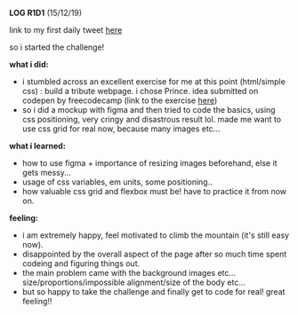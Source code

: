 **LOG R1D1** (15/12/19)

link to my first daily tweet [here](https://twitter.com/Nightcoder2/status/1205985268320395265)

so i started the challenge!

**what i did:**
- i stumbled across an excellent exercise for me at this point (html/simple css) : build a tribute webpage. i chose Prince.
idea submitted on codepen by freecodecamp (link to the exercise [here](https://codepen.io/freeCodeCamp/details/NNvBQW))
- so i did a mockup with figma and then tried to code the basics, using css positioning, very cringy and disastrous result lol. made me want to use css grid for real now, because many images etc...

**what i learned:**
- how to use figma + importance of resizing images beforehand, else it gets messy...
- usage of css variables, em units, some positioning..
- how valuable css grid and flexbox must be! have to practice it from now on.

**feeling:**
- i am extremely happy, feel motivated to climb the mountain (it's still easy now).
- disappointed by the overall aspect of the page after so much time spent codeing and figuring things out.
- the main problem came with the background images etc... size/proportions/impossible alignment/size of the body etc...
- but so happy to take the challenge and finally get to code for real! great feeling!!


